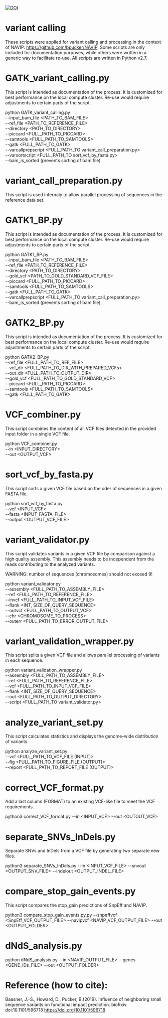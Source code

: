 [![DOI](https://zenodo.org/badge/DOI/10.5281/zenodo.2616418.svg)](https://doi.org/10.5281/zenodo.2616418)

# variant calling
These scripts were applied for variant calling and processing in the context of NAVIP: https://github.com/bpucker/NAVIP. Some scripts are only included for documentation purposes, while others were written in a generic way to facilitate re-use. All scripts are written in Python v2.7.



# GATK_variant_calling.py

This script is intended as documentation of the process. It is customized for best performance on the local compute cluster. Re-use would require adjustments to certain parts of the script.

python GATK_variant_calling.py \
--input_bam_file <PATH_TO_BAM_FILE> \
--ref_file <PATH_TO_REFERENCE_FILE> \
--directory <PATH_TO_DIRECTORY> \
--piccard <FULL_PATH_TO_PICCARD> \
--samtools <FULL_PATH_TO_SAMTOOLS> \
--gatk <FULL_PATH_TO_GATK> \
--varcallprepscript <FULL_PATH_TO variant_call_preparation.py> \
--varsortscript <FULL_PATH_TO sort_vcf_by_fasta.py> \
--bam_is_sorted (prevents sorting of bam file)



# variant_call_preparation.py

This script is used internaly to allow parallel processing of sequences in the reference data set.



# GATK1_BP.py

This script is intended as documentation of the process. It is customized for best performance on the local compute cluster. Re-use would require adjustments to certain parts of the script.

python GATK1_BP.py \
--input_bam_file <PATH_TO_BAM_FILE> \
--ref_file <PATH_TO_REFERENCE_FILE> \
--directory <PATH_TO_DIRECTORY> \
--gold_vcf <PATH_TO_GOLD_STANDARD_VCF_FILE> \
--piccard <FULL_PATH_TO_PICCARD> \
--samtools <FULL_PATH_TO_SAMTOOLS> \
--gatk <FULL_PATH_TO_GATK> \
--varcallprepscript <FULL_PATH_TO variant_call_preparation.py> \
--bam_is_sorted (prevents sorting of bam file)



# GATK2_BP.py

This script is intended as documentation of the process. It is customized for best performance on the local compute cluster. Re-use would require adjustments to certain parts of the script.

python GATK2_BP.py \
--ref_file <FULL_PATH_TO_REF_FILE> \
--vcf_dir <FULL_PATH_TO_DIR_WITH_PREPARED_VCFs> \
--out_dir <FULL_PATH_TO_OUTPUT_DIR> \
--gold_vcf <FULL_PATH_TO_GOLD_STANDARD_VCF> \
--piccard <FULL_PATH_TO_PICCARD> \
--samtools <FULL_PATH_TO_SAMTOOLS> \
--gatk <FULL_PATH_TO_GATK>



# VCF_combiner.py

This script combines the content of all VCF files detected in the provided input folder in a single VCF file.

python VCF_combiner.py \
--in <INPUT_DIRECTORY> \
--out <OUTPUT_VCF>



# sort_vcf_by_fasta.py

This script sorts a given VCF file based on the oder of sequences in a given FASTA file.

python sort_vcf_by_fasta.py \
--vcf <INPUT_VCF> \
--fasta <INPUT_FASTA_FILE> \
--output <OUTPUT_VCF_FILE>



# variant_validator.py

This script validates variants in a given VCF file by comparison against a high quality assembly. This assembly needs to be independent from the reads contributing to the analyzed variants.

WARNING: number of sequences (chromosomes) should not exceed 9!


python variant_validator.py \
--assembly <FULL_PATH_TO_ASSEMBLY_FILE> \
--ref <FULL_PATH_TO_REFERENCE_FILE> \
--invcf <FULL_PATH_TO_INPUT_VCF_FILE> \
--flank <INT, SIZE_OF_QUERY_SEQUENCE> \
--outvcf <FULL_PATH_TO_OUTPUT_VCF> \
--chr <CHROMOSOME_TO_PROCESS> \
--outerr <FULL_PATH_TO_ERROR_OUTPUT_FILE>



# variant_validation_wrapper.py

This script splits a given VCF file and allows parallel processing of variants in each sequence.

python variant_validation_wrapper.py \
--assembly <FULL_PATH_TO_ASSEMBLY_FILE> \
--ref <FULL_PATH_TO_REFERENCE_FILE> \
--vcf <FULL_PATH_TO_INPUT_VCF_FILE> \
--flank <INT, SIZE_OF_QUERY_SEQUENCE> \
--out <FULL_PATH_TO_OUTPUT_DIRECTORY> \
--script <FULL_PATH_TO variant_validator.py>



# analyze_variant_set.py

This script calculates statistics and displays the genome-wide distribution of variants.

python analyze_variant_set.py \
--vcf <FULL_PATH_TO_VCF_FILE (INPUT)> \
--fig  <FULL_PATH_TO_FIGURE_FILE (OUTPUT)> \
--report <FULL_PATH_TO_REPORT_FILE (OUTPUT)>


# correct_VCF_format.py
Add a last column (FORMAT) to an existing VCF-like file to meet the VCF requirements.

python3 correct_VCF_format.py
--in <INPUT_VCF>
--out <OUTOUT_VCF>


# separate_SNVs_InDels.py
Separate SNVs and InDels from a VCF file by generating two separate new files.

python3 separate_SNVs_InDels.py
--in <INPUT_VCF_FILE>
--snvout <OUTPUT_SNV_FILE>
--indelout <OUTPUT_INDEL_FILE>


# compare_stop_gain_events.py
This script compares the stop_gain predictions of SnpEff and NAVIP.

python3 compare_stop_gain_events.py.py
--snpeffvcf <SnpEff_VCF_OUTPUT_FILE>
--navipvcf <NAVIP_VCF_OUTPUT_FILE>
--out <OUTPUT_FOLDER>


# dNdS_analysis.py

python dNdS_analysis.py
--in <NAVIP_OUTPUT_FILE>
--genes <GENE_IDs_FILE>
--out <OUTPUT_FOLDER>


# Reference (how to cite):
Baasner, J.-S., Howard, D., Pucker, B.(2019). Influence of neighboring small sequence variants on functional impact prediction. bioRxiv. doi:10.1101/596718
https://doi.org/10.1101/596718

